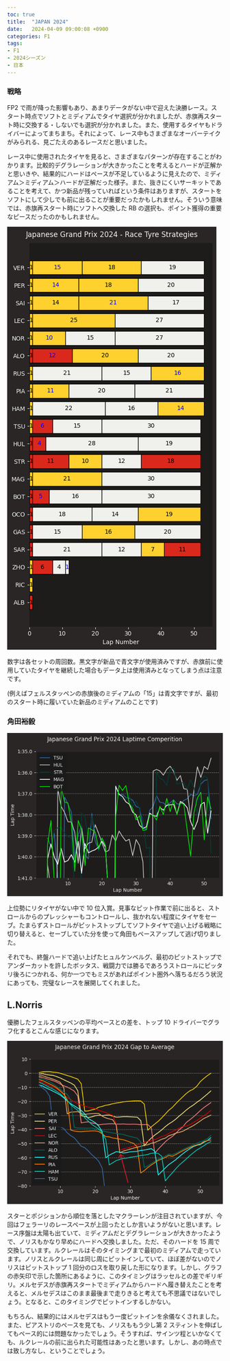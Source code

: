 ```yaml
---
toc: true
title:  "JAPAN 2024"
date:   2024-04-09 09:00:08 +0900
categories: F1
tags:
- F1
- 2024シーズン
- 日本
---
```

### 戦略
FP2 で雨が降った影響もあり、あまりデータがない中で迎えた決勝レース。スタート時点でソフトとミディアムでタイヤ選択が分かれましたが、赤旗再スタート時に交換する・しないでも選択が分かれました。また、使用するタイヤもドライバーによってまちまち。それによって、レース中もさまざまなオーバーテイクがみられる、見ごたえのあるレースだと思いました。

レース中に使用されたタイヤを見ると、さまざまなパターンが存在することがわかります。比較的デグラレーションが大きかったことを考えるとハードが正解かと思いきや、結果的にハードはペースが不足しているように見えたので、ミディアム＞ミディアム＞ハードが正解だった様子。また、抜きにくいサーキットであることを考えて、かつ新品が残っていればという条件はありますが、スタートをソフトにして少しでも前に出ることが重要だったかもしれません。そういう意味では、赤旗再スタート時にソフトへ交換した RB の選択も、ポイント獲得の重要なピースだったのかもしれません。

![タイヤ][img01]

数字は各セットの周回数。黒文字が新品で青文字が使用済みですが、赤旗前に使用していたタイヤを継続した場合もデータ上は使用済みとなってしまう点は注意です。

(例えばフェルスタッペンの赤旗後のミディアムの「15」は青文字ですが、最初のスタート時に履いていた新品のミディアムのことです)

### 角田裕毅


![ラップチャート][img02]

上位勢にリタイヤがない中で 10 位入賞。見事なピット作業で前に出ると、ストロールからのプレッシャーもコントロールし、抜かれない程度にタイヤをセーブ。たまらずストロールがピットストップしてソフトタイヤで追い上げる戦略に切り替えると、セーブしていた分を使って角田もペースアップして逃げ切りました。

それでも、終盤ハードで追い上げたヒュルケンベルグ、最初のピットストップでアンダーカットを許したボッタス、戦闘力では勝るであろうストロールにピッタリ後ろにつかれる、何か一つでもミスがあればポイント圏外へ落ちるだろう状況にあっても、完璧なレースを展開してくれました。


## L.Norris

優勝したフェルスタッペンの平均ペースとの差を、トップ 10 ドライバーでグラフ化するとこんな感じになります。

![ラップチャート][img03]


スターとポジションから順位を落としたマクラーレンが注目されていますが、今回はフェラーリのレースペースが上回ったとしか言いようがないと思います。レース序盤は太陽も出ていて、ミディアムだとデグラレーションが大きかったようで、ノリスもかなり早めにハードへ交換しました。ただ、そのハードを 15 周で交換しています。ルクレールはそのタイミングまで最初のミディアムで走っています。ノリスとルクレールは同じ周にピットインしていて、ほぼ差がないのでノリスはピットストップ 1 回分のロスを取り戻した形になります。しかし、グラフの赤矢印で示した箇所にあるように、このタイミングはラッセルとの差でギリギリ。メルセデスが赤旗再スタートでミディアムからハードへ履き替えたことを考えると、メルセデスはこのまま最後まで走りきると考えても不思議ではないでしょう。となると、このタイミングでピットインするしかない。

もちろん、結果的にはメルセデスはもう一度ピットインを余儀なくされました。また、ピアストリのペースを見ても、ノリスももう少し第 2 スティントを伸ばしてもペース的には問題なかったでしょう。そうすれば、サインツ程といかなくても、ルクレールの前に出られた可能性はあったと思います。しかし、あの時点では致し方なし、ということでしょう。




[img01]:/assets/images/2024/04/20240407-01.png
[img02]:/assets/images/2024/04/20240407-02.png
[img03]:/assets/images/2024/04/20240407-03.png
